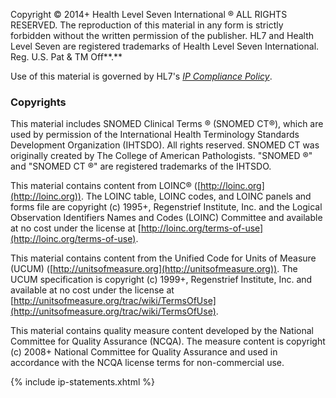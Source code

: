 
Copyright © 2014+ Health Level Seven International ® ALL RIGHTS RESERVED. The reproduction of this material in any form is strictly forbidden without the written permission of the publisher. HL7 and Health Level Seven are registered trademarks of Health Level Seven International. Reg. U.S. Pat & TM Off**.**

Use of this material is governed by HL7's [*IP Compliance Policy*](http://www.hl7.org/legal/ippolicy.cfm?ref=nav).

### Copyrights

This material includes SNOMED Clinical Terms ® (SNOMED CT®), which are used by permission of the International Health Terminology Standards Development Organization (IHTSDO). All rights reserved. SNOMED CT was originally created by The College of American Pathologists. "SNOMED ®" and "SNOMED CT ®" are registered trademarks of the IHTSDO.

This material contains content from LOINC® ([http://loinc.org](http://loinc.org)). The LOINC table, LOINC codes, and LOINC panels and forms file are copyright (c) 1995+, Regenstrief Institute, Inc. and the Logical Observation Identifiers Names and Codes (LOINC) Committee and available at no cost under the license at [http://loinc.org/terms-of-use](http://loinc.org/terms-of-use).

This material contains content from the Unified Code for Units of Measure (UCUM) ([http://unitsofmeasure.org](http://unitsofmeasure.org)). The UCUM specification is copyright (c) 1999+, Regenstrief Institute, Inc. and available at no cost under the license at [http://unitsofmeasure.org/trac/wiki/TermsOfUse](http://unitsofmeasure.org/trac/wiki/TermsOfUse).

This material contains quality measure content developed by the National Committee for Quality Assurance (NCQA). The measure content is copyright (c) 2008+ National Committee for Quality Assurance and used in accordance with the NCQA license terms for non-commercial use.

{% include ip-statements.xhtml %}